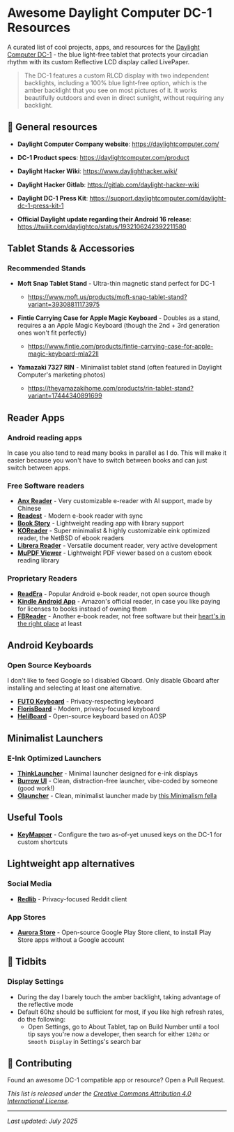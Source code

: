 # Awesome Daylight Computer DC-1 Resources

A curated list of cool projects, apps, and resources for the [Daylight Computer DC-1](https://daylightcomputer.com/product) - the blue light-free tablet that protects your circadian rhythm with its custom Reflective LCD display called LivePaper.

> The DC-1 features a custom RLCD display with two independent backlights, including a 100% blue light-free option, which is the amber backlight that you see on most pictures of it. It works beautifully outdoors and even in direct sunlight, without requiring any backlight.

## 📱 General resources

- **Daylight Computer Company website**: https://daylightcomputer.com/
- **DC-1 Product specs**: https://daylightcomputer.com/product
- **Daylight Hacker Wiki**: https://www.daylighthacker.wiki/
- **Daylight Hacker Gitlab**: https://gitlab.com/daylight-hacker-wiki
- **Daylight DC-1 Press Kit**: https://support.daylightcomputer.com/daylight-dc-1-press-kit-1

- **Official Daylight update regarding their Android 16 release**: https://twiiit.com/daylightco/status/1932106242392211580

## Tablet Stands & Accessories

### Recommended Stands
- **Moft Snap Tablet Stand** - Ultra-thin magnetic stand perfect for DC-1
  - https://www.moft.us/products/moft-snap-tablet-stand?variant=39308811173975

- **Fintie Carrying Case for Apple Magic Keyboard** - Doubles as a stand, requires a an Apple Magic Keyboard (though the 2nd + 3rd generation ones won't fit perfectly)
  - https://www.fintie.com/products/fintie-carrying-case-for-apple-magic-keyboard-mla22ll

- **Yamazaki 7327 RIN** - Minimalist tablet stand (often featured in Daylight Computer's marketing photos)
  - https://theyamazakihome.com/products/rin-tablet-stand?variant=17444340891699

## Reader Apps

### Android reading apps

In case you also tend to read many books in parallel as I do. This will make it easier because you won't have to switch between books and can just switch between apps. 

### Free Software readers
- **[Anx Reader](https://github.com/Anxcye/anx-reader)** - Very customizable e-reader with AI support, made by Chinese
- **[Readest](https://github.com/readest/readest)** - Modern e-book reader with sync
- **[Book Story](https://github.com/Acclorite/book-story)** - Lightweight reading app with library support
- **[KOReader](https://github.com/koreader/koreader/)** - Super minimalist & highly customizable eink optimized reader, the NetBSD of ebook readers
- **[Librera Reader](https://github.com/foobnix/LibreraReader)** - Versatile document reader, very active development
- **[MuPDF Viewer](https://play.google.com/store/apps/details?id=com.artifex.mupdf.viewer.app&hl=en_CA)** - Lightweight PDF viewer based on a custom ebook reading library

### Proprietary Readers
- **[ReadEra](https://readera.org/)** - Popular Android e-book reader, not open source though
- **[Kindle Android App](https://play.google.com/store/apps/details?id=com.amazon.kindle&hl=en_US)** - Amazon's official reader, in case you like paying for licenses to books instead of owning them
- **[FBReader](https://fbreader.org/android)** - Another e-book reader, not free software but their [heart's in the right place](https://fbreader.org/blog/why_we_are_building_readino) at least

## Android Keyboards

### Open Source Keyboards

I don't like to feed Google so I disabled Gboard. Only disable Gboard after installing and selecting at least one alternative.

- **[FUTO Keyboard](https://github.com/futo-org/android-keyboard)** - Privacy-respecting keyboard
- **[FlorisBoard](https://github.com/florisboard/florisboard)** - Modern, privacy-focused keyboard
- **[HeliBoard](https://github.com/Helium314/HeliBoard)** - Open-source keyboard based on AOSP

## Minimalist Launchers

### E-Ink Optimized Launchers
- **[ThinkLauncher](https://github.com/MatiasDesuu/ThinkLauncher)** - Minimal launcher designed for e-ink displays
- **[Burrow UI](https://github.com/hamsterbase/Burrow-UI)** - Clean, distraction-free launcher, vibe-coded by someone (good work!)
- **[Olauncher](https://github.com/tanujnotes/Olauncher)** - Clean, minimalist launcher made by [this Minimalism fella](https://x.com/tanujnotes)

## Useful Tools

- **[KeyMapper](https://github.com/keymapperorg/KeyMapper)** - Configure the two as-of-yet unused keys on the DC-1 for custom shortcuts

## Lightweight app alternatives

### Social Media
- **[Redlib](https://github.com/redlib-org/redlib)** - Privacy-focused Reddit client

### App Stores
- **[Aurora Store](https://auroraoss.com/)** - Open-source Google Play Store client, to install Play Store apps without a Google account

## 🎯 Tidbits

### Display Settings
- During the day I barely touch the amber backlight, taking advantage of the reflective mode
- Default 60hz should be sufficient for most, if you like high refresh rates, do the following:
  - Open Settings, go to About Tablet, tap on Build Number until a tool tip says you're now a developer, then search for either `120hz` or `Smooth Display` in Settings's search bar

## 🤝 Contributing

Found an awesome DC-1 compatible app or resource? Open a Pull Request. 

_This list is released under the [Creative Commons Attribution 4.0 International License](https://creativecommons.org/licenses/by/4.0/)._

---

*Last updated: July 2025*